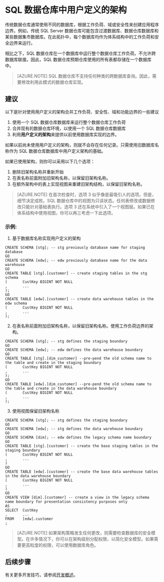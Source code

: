 <properties
   pageTitle="SQL 数据仓库中用户定义的架构 | Azure"
   description="有关在开发解决方案时使用 Azure SQL 数据仓库中的 Transact-SQL 架构的技巧。"
   services="sql-data-warehouse"
   documentationCenter="NA"
   authors="jrowlandjones"
   manager="barbkess"
   editor=""/>

<tags
   ms.service="sql-data-warehouse"
   ms.date="03/23/2016"
   wacn.date="05/23/2016"/>

# SQL 数据仓库中用户定义的架构

传统数据仓库通常使用不同的数据库，根据工作负荷、域或安全性来创建应用程序边界。例如，传统 SQL Server 数据仓库可能包含过渡数据库、数据仓库数据库和某些数据集市数据库。在此拓扑中，每个数据库均作为体系结构中的工作负荷和安全边界来运行。

相比之下，SQL 数据仓库在一个数据库中运行整个数据仓库工作负荷。不允许跨数据库联接。因此，SQL 数据仓库预期仓库使用的所有表都存储在一个数据库中。

> [AZURE.NOTE] SQL 数据仓库不支持任何种类的跨数据库查询。因此，需要修改利用此模式的数据仓库实现。

## 建议 

以下是针对使用用户定义的架构合并工作负荷、安全性、域和功能边界的一些建议

1. 使用一个 SQL 数据仓库数据库来运行整个数据仓库工作负荷
2. 合并现有的数据仓库环境，以使用一个 SQL 数据仓库数据库
3. 利用**用户定义的架构**来提供以前使用数据库实现的边界。

如果以前尚未使用用户定义的架构，则就不会存在任何记录。只需使用旧数据库名称作为 SQL 数据仓库数据库中用户定义架构的基础。

如果已使用架构，则你可以采用以下几个选项：

1. 删除旧架构名称并重新开始
2. 在表名称前面附加旧架构名称，以保留旧架构名称。
3. 在额外架构中的表上实现视图来重建旧架构结构，以保留旧架构名称。

> [AZURE.NOTE] 在首次检查时，选项 3 似乎像是最吸引人的选项。但是，细节决定成败。SQL 数据仓库中的视图为只读状态。任何表修改或数据修改只能针对基础表执行。选项 3 还在系统中引入了一个视图层。如果已在体系结构中使用视图，你可以再三考虑一下此选项。


### 示例:

1. 基于数据库名称实现用户定义的架构

```
CREATE SCHEMA [stg]; -- stg previously database name for staging database
GO
CREATE SCHEMA [edw]; -- edw previously database name for the data warehouse
GO
CREATE TABLE [stg].[customer] -- create staging tables in the stg schema
(       CustKey BIGINT NOT NULL
,       ...
);
GO
CREATE TABLE [edw].[customer] -- create data warehouse tables in the edw schema
(       CustKey BIGINT NOT NULL
,       ...
);
```

2. 在表名称前面附加旧架构名称，以保留旧架构名称。使用工作负荷边界的架构。

```
CREATE SCHEMA [stg]; -- stg defines the staging boundary
GO
CREATE SCHEMA [edw]; -- edw defines the data warehouse boundary
GO
CREATE TABLE [stg].[dim_customer] --pre-pend the old schema name to the table and create in the staging boundary
(       CustKey BIGINT NOT NULL
,       ...
);
GO
CREATE TABLE [edw].[dim_customer] --pre-pend the old schema name to the table and create in the data warehouse boundary
(       CustKey BIGINT NOT NULL
,       ...
);
```

3. 使用视图保留旧架构名称

```
CREATE SCHEMA [stg]; -- stg defines the staging boundary
GO
CREATE SCHEMA [edw]; -- stg defines the data warehouse boundary
GO
CREATE SCHEMA [dim]; -- edw defines the legacy schema name boundary
GO
CREATE TABLE [stg].[customer] -- create the base staging tables in the staging boundary
(       CustKey	BIGINT NOT NULL
,       ...
)
GO
CREATE TABLE [edw].[customer] -- create the base data warehouse tables in the data warehouse boundary
(       CustKey	BIGINT NOT NULL
,       ...
)
GO
CREATE VIEW [dim].[customer] -- create a view in the legacy schema name boundary for presentation consistency purposes only
AS
SELECT  CustKey
,       ...
FROM	[edw].customer
;
```

> [AZURE.NOTE] 如果架构策略发生任何更改，则需要检查数据库的安全模型。在许多情况下，你可以在架构级别分配权限，以简化安全模型。如果需要更高粒度的权限，可以使用数据库角色。

## 后续步骤
有关更多开发技巧，请参阅[开发概述][]。

<!--Image references-->

<!--Article references-->
[开发概述]: /documentation/articles/sql-data-warehouse-overview-develop

<!--MSDN references-->

<!--Other Web references-->
<!---HONumber=Mooncake_0321_2016-->